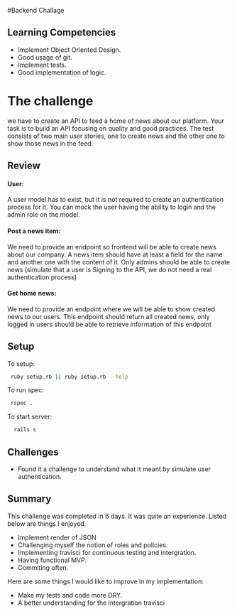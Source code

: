 #Backend Challage

## Learning Competencies
- Implement Object Oriented Design.
- Good usage of git.
- Implement tests.
- Good implementation of logic.

# The challenge

we have to create an API to feed a home of news about our platform.
Your task is to build an API focusing on quality and good practices.
The test consists of two main user stories, one to create news and the other one to
show those news in the feed.

## Review
#### User:
A user model has to exist, but it is not required to create an authentication process for it.
You can mock the user having the ability to login and the admin role on the model.

#### Post a news item:
We need to provide an endpoint so frontend will be able to create news about our
company. A news item should have at least a field for the name and another one with
the content of it. Only admins should be able to create news (simulate that a user is Signing to the API, we do not need a real authentication process)

#### Get home news:
We need to provide an endpoint where we will be able to show created news to our
users. This endpoint should return all created news, only logged in users should be able to retrieve information of this endpoint

## Setup
To setup:
```bash
 ruby setup.rb || ruby setup.rb --help
```
To run spec:
```bash
 rspec .
```
To start server:
```bash
  rails s
```

## Challenges
- Found it a challenge to understand what it meant by simulate user authentication.

## Summary
This challenge was completed in 6 days. It was quite an experience. Listed below are things I enjoyed.

- Implement render of JSON
- Challenging myself the notion of roles and policies.
- Implementing travisci for continuous testing and intergration.
- Having functional MVP.
- Commiting often.

Here are some things I would like to improve in my implementation:
- Make my tests and code more DRY.
- A better understanding for the intergration travisci
